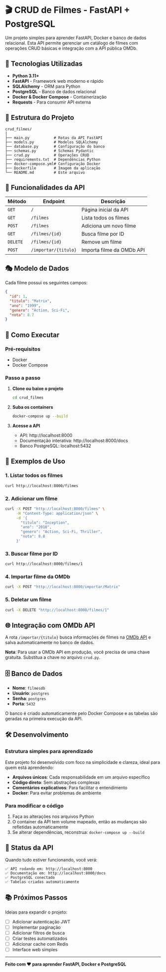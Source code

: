 # 🎬 CRUD de Filmes - FastAPI + PostgreSQL

Um projeto simples para aprender FastAPI, Docker e banco de dados relacional. Esta API permite gerenciar um catálogo de filmes com operações CRUD básicas e integração com a API pública OMDb.

## 🚀 Tecnologias Utilizadas

- **Python 3.11+**
- **FastAPI** - Framework web moderno e rápido
- **SQLAlchemy** - ORM para Python
- **PostgreSQL** - Banco de dados relacional
- **Docker & Docker Compose** - Containerização
- **Requests** - Para consumir API externa

## 📁 Estrutura do Projeto

```
crud_filmes/
│
├── main.py           # Rotas da API FastAPI
├── models.py         # Modelos SQLAlchemy
├── database.py       # Configuração do banco
├── schemas.py        # Schemas Pydantic
├── crud.py           # Operações CRUD
├── requirements.txt  # Dependências Python
├── docker-compose.yml# Configuração Docker
├── Dockerfile        # Imagem da aplicação
└── README.md         # Este arquivo
```

## 🎯 Funcionalidades da API

| Método | Endpoint | Descrição |
|--------|----------|-----------|
| `GET` | `/` | Página inicial da API |
| `GET` | `/filmes` | Lista todos os filmes |
| `POST` | `/filmes` | Adiciona um novo filme |
| `GET` | `/filmes/{id}` | Busca filme por ID |
| `DELETE` | `/filmes/{id}` | Remove um filme |
| `POST` | `/importar/{titulo}` | Importa filme da OMDb API |

## 🎭 Modelo de Dados

Cada filme possui os seguintes campos:

```json
{
  "id": 1,
  "titulo": "Matrix",
  "ano": "1999",
  "genero": "Action, Sci-Fi",
  "nota": 8.7
}
```

## 🐳 Como Executar

### Pré-requisitos
- Docker
- Docker Compose

### Passo a passo

1. **Clone ou baixe o projeto**
   ```bash
   cd crud_filmes
   ```

2. **Suba os containers**
   ```bash
   docker-compose up --build
   ```

3. **Acesse a API**
   - API: http://localhost:8000
   - Documentação interativa: http://localhost:8000/docs
   - Banco PostgreSQL: localhost:5432

## 📝 Exemplos de Uso

### 1. Listar todos os filmes
```bash
curl http://localhost:8000/filmes
```

### 2. Adicionar um filme
```bash
curl -X POST "http://localhost:8000/filmes" \
     -H "Content-Type: application/json" \
     -d '{
       "titulo": "Inception",
       "ano": "2010",
       "genero": "Action, Sci-Fi, Thriller",
       "nota": 8.8
     }'
```

### 3. Buscar filme por ID
```bash
curl http://localhost:8000/filmes/1
```

### 4. Importar filme da OMDb
```bash
curl -X POST "http://localhost:8000/importar/Matrix"
```

### 5. Deletar um filme
```bash
curl -X DELETE "http://localhost:8000/filmes/1"
```

## 🌐 Integração com OMDb API

A rota `/importar/{titulo}` busca informações de filmes na [OMDb API](http://www.omdbapi.com/) e salva automaticamente no banco de dados.

**Nota**: Para usar a OMDb API em produção, você precisa de uma chave gratuita. Substitua a chave no arquivo `crud.py`.

## 🗄️ Banco de Dados

- **Nome**: `filmesdb`
- **Usuário**: `postgres`
- **Senha**: `postgres`
- **Porta**: `5432`

O banco é criado automaticamente pelo Docker Compose e as tabelas são geradas na primeira execução da API.

## 🛠️ Desenvolvimento

### Estrutura simples para aprendizado

Este projeto foi desenvolvido com foco na simplicidade e clareza, ideal para quem está aprendendo:

- **Arquivos únicos**: Cada responsabilidade em um arquivo específico
- **Código direto**: Sem abstrações complexas
- **Comentários explicativos**: Para facilitar o entendimento
- **Docker**: Para evitar problemas de ambiente

### Para modificar o código

1. Faça as alterações nos arquivos Python
2. O container da API tem volume mapeado, então as mudanças são refletidas automaticamente
3. Se alterar dependências, reconstrua: `docker-compose up --build`

## 🚦 Status da API

Quando tudo estiver funcionando, você verá:

```
✅ API rodando em: http://localhost:8000
✅ Documentação em: http://localhost:8000/docs  
✅ PostgreSQL conectado
✅ Tabelas criadas automaticamente
```

## 📚 Próximos Passos

Ideias para expandir o projeto:

- [ ] Adicionar autenticação JWT
- [ ] Implementar paginação
- [ ] Adicionar filtros de busca
- [ ] Criar testes automatizados
- [ ] Adicionar cache com Redis
- [ ] Interface web simples

---

**Feito com ❤️ para aprender FastAPI, Docker e PostgreSQL**
